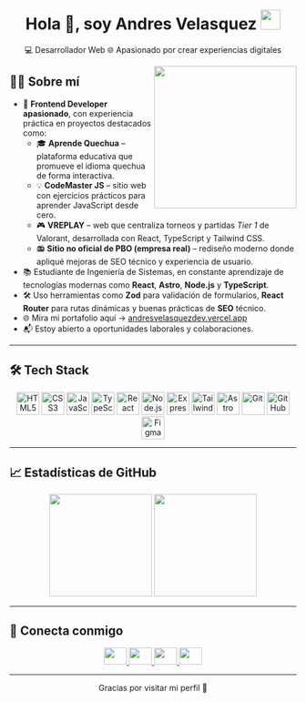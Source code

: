 <h1 align="center">Hola 👋, soy <b>Andres Velasquez</b> <img src="https://media.giphy.com/media/hvRJCLFzcasrR4ia7z/giphy.gif" width="35"></h1>

<p align="center">
  💻 Desarrollador Web  🌐 Apasionado por crear experiencias digitales
</p>



<img align="right" src="https://github.com/7oSkaaa/7oSkaaa/blob/main/Images/Right_Side.gif?raw=true" width="250" />

## 🧑‍💻 Sobre mí

- 🚀 **Frontend Developer apasionado**, con experiencia práctica en proyectos destacados como:
  - 🎓 **Aprende Quechua** – plataforma educativa que promueve el idioma quechua de forma interactiva.
  - 💡 **CodeMaster JS** – sitio web con ejercicios prácticos para aprender JavaScript desde cero.
  - 🎮 **VREPLAY** – web que centraliza torneos y partidas *Tier 1* de Valorant, desarrollada con React, TypeScript y Tailwind CSS.
  - 📻 **Sitio no oficial de PBO (empresa real)** – rediseño moderno donde apliqué mejoras de SEO técnico y experiencia de usuario.
- 📚 Estudiante de Ingeniería de Sistemas, en constante aprendizaje de tecnologías modernas como **React**, **Astro**, **Node.js** y **TypeScript**.
- 🛠️ Uso herramientas como **Zod** para validación de formularios, **React Router** para rutas dinámicas y buenas prácticas de **SEO** técnico.
- 🌐 Mira mi portafolio aquí → [andresvelasquezdev.vercel.app](https://andresvelasquezdev.vercel.app/)
- 📬 Estoy abierto a oportunidades laborales y colaboraciones.

---

## 🛠 Tech Stack

<p align="center">
  <img src="https://cdn.jsdelivr.net/gh/devicons/devicon/icons/html5/html5-original.svg" height="40" alt="HTML5"/>
  <img src="https://cdn.jsdelivr.net/gh/devicons/devicon/icons/css3/css3-original.svg" height="40" alt="CSS3"/>
  <img src="https://cdn.jsdelivr.net/gh/devicons/devicon/icons/javascript/javascript-original.svg" height="40" alt="JavaScript"/>
  <img src="https://cdn.jsdelivr.net/gh/devicons/devicon/icons/typescript/typescript-original.svg" height="40" alt="TypeScript"/>
  <img src="https://cdn.jsdelivr.net/gh/devicons/devicon/icons/react/react-original.svg" height="40" alt="React"/>
  <img src="https://cdn.jsdelivr.net/gh/devicons/devicon/icons/nodejs/nodejs-original.svg" height="40" alt="Node.js"/>
  <img src="https://cdn.jsdelivr.net/gh/devicons/devicon/icons/express/express-original.svg" height="40" alt="Express.js"/>
  <img src="https://cdn.jsdelivr.net/gh/devicons/devicon/icons/tailwindcss/tailwindcss-plain.svg" height="40" alt="Tailwind CSS"/>
  <img src="https://astro.build/assets/brand/icon-dark.svg" height="40" alt="Astro" />
  <img src="https://cdn.jsdelivr.net/gh/devicons/devicon/icons/git/git-original.svg" height="40" alt="Git"/>
  <img src="https://cdn.jsdelivr.net/gh/devicons/devicon/icons/github/github-original.svg" height="40" alt="GitHub"/>
  <img src="https://cdn.jsdelivr.net/gh/devicons/devicon/icons/figma/figma-original.svg" height="40" alt="Figma"/>
</p>

---

## 📈 Estadísticas de GitHub

<p align="center">
  <img src="https://github-readme-stats.vercel.app/api?username=z6nc&show_icons=true&theme=radical" height="180"/>
  <img src="https://github-readme-stats.vercel.app/api/top-langs/?username=z6nc&layout=compact&theme=radical" height="180"/>
</p>

---

## 🤝 Conecta conmigo

<p align="center">
  <a href="https://www.linkedin.com/in/andresvelasquezdev/" target="_blank">
    <img src="https://raw.githubusercontent.com/rahuldkjain/github-profile-readme-generator/master/src/images/icons/Social/linked-in-alt.svg" height="30" width="40" />
  </a>
  <a href="https://andresvelasquezdev.vercel.app/" target="_blank">
    <img src="https://img.icons8.com/fluency/48/domain.png" height="30" width="40" />
  </a>
  <a href="https://github.com/z6nc" target="_blank">
    <img src="https://cdn.jsdelivr.net/gh/devicons/devicon/icons/github/github-original.svg" height="30" width="40"/>
  </a>
  <a href="mailto:andresdanielvelasquezarotinco@gmail.com">
    <img src="https://img.icons8.com/color/48/gmail--v1.png" height="30" width="40"/>
  </a>
</p>

---

<p align="center">
  Gracias por visitar mi perfil 🙌
</p>
